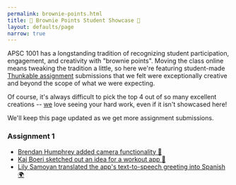 ```yaml
---
permalink: brownie-points.html
title: 👑 Brownie Points Student Showcase 👑
layout: defaults/page
narrow: true
---
```


APSC 1001 has a longstanding tradition of recognizing student participation, engagement, and creativity with "brownie points". Moving the class online means tweaking the tradition a little, so here we're featuring student-made [Thunkable assignment](list/assignments.html) submissions that we felt were exceptionally creative and beyond the scope of what we were expecting.

Of course, it's always difficult to pick the top 4 out of so many excellent creations -- [we](/contact.html) love seeing your hard work, even if it isn't showcased here!

We'll keep this page updated as we get more assignment submissions.

### Assignment 1
<!-- - <a href="https://x.thunkable.com/projectPage/5f8a03c4260f6c00112597a6" target="_blank">Henry Mackay added a frame which loads GW's COVID-19 response page ℹ</a> -->
- <a href="https://x.thunkable.com/projectPage/5f8a000723e62b001366e710" target="_blank">Brendan Humphrey added camera functionality 📸</a>
- <a href="https://x.thunkable.com/projectPage/5f8a02f10db58e00118223fd" target="_blank">Kaj Boeri sketched out an idea for a workout app 💪</a>
- <a href="https://x.thunkable.com/projectPage/5f89fac95573560011858019" target="_blank">Lily Samoyan translated the app's text-to-speech greeting into Spanish 🌍</a>